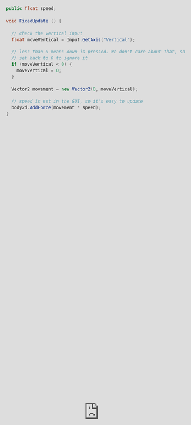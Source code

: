 extends: default.liquid

title: Adding a player and handling input
date: 11 March 2017 12:00:00 +0000
description: Being able to interact with the game is usually a good idea.
---

# Adding a player and handling input

Generally, games involve a player being able to interact with things, and our fish game was completely lacking these. First things first: a player character is now in the game:

![The player character](/img/player.png)

Lovely, isn't it? The player character is just a rectangle; this will probably be very similar in the final game since you need to be able to see if you're over the fish, and this is nice and thin at the moment.

The player needs to be able to move up and down to chase the fish, so we now have basic keyboard controls (just the up key). Gravity will pull the player down, so you can't directly control your height - you can move up the screen, but will have to rely on gravity if the fish moves down the screen. This adds a bit of challenge: if you could precisely move up and down the screen, it would be far too easy to keep your avatar over the target.

For phones keyboard controls will be replaced with tap to move up, and this one-key approach should make changing key-bindings easier in the future.

<div class="video">
  <iframe src='https://gfycat.com/ifr/PersonalTintedBlackfly' frameborder='0' scrolling='no' width='100%' height='100%' style='position:absolute;top:0;left:0;' allowfullscreen></iframe>
</div>

Actually moving the player component is pretty simple - add a 2D body object to the component, which means forces can be applied to the component, and then in the update function check whether the vertical axis input is pressed. If so, then apply upward force to the component, so the player accelerates upwards while the button is pressed. The down arrow input is ignored - the player can only apply upwards force, and will have to rely on gravity to pull them back down.

```cs
public float speed;

void FixedUpdate () {

  // check the vertical input
  float moveVertical = Input.GetAxis("Vertical");

  // less than 0 means down is pressed. We don't care about that, so
  // set back to 0 to ignore it
  if (moveVertical < 0) {
    moveVertical = 0;
  }

  Vector2 movement = new Vector2(0, moveVertical);

  // speed is set in the GUI, so it's easy to update
  body2d.AddForce(movement * speed);
}
```

Now we can move up the screen by pressing a button, and the gravity will gradually pull the player back down when the button isn't pressed.


